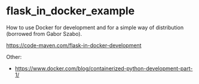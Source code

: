 # flask_in_docker_example
How to use Docker for development and for a simple way of distribution (borrowed from Gabor Szabo).

https://code-maven.com/flask-in-docker-development


Other:
- https://www.docker.com/blog/containerized-python-development-part-1/
